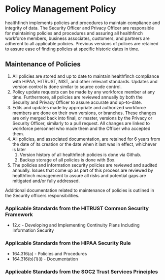 # Policy Management Policy

healthfinch implements policies and procedures to maintain compliance and integrity of data. The Security Officer and Privacy Officer are responsible for maintaining policies and procedures and assuring all healthfinch workforce members, business associates, customers, and partners are adherent to all applicable policies. Previous versions of polices are retained to assure ease of finding policies at specific historic dates in time.


## Maintenance of Policies

1. All policies are stored and up to date to maintain healthfinch compliance with HIPAA, HITRUST, NIST, and other relevant standards. Updates and version control is done similar to source code control.
2. Policy update requests can be made by any workforce member at any time. Furthermore, all policies are reviewed annually by both the Security and Privacy Officer to assure accurate and up-to-date.
3. Edits and updates made by appropriate and authorized workforce members are done on their own versions, or branches. These changes are only merged back into final, or master, versions by the Privacy or Security Officer, similarly to a pull request. All changes are linked to workforce personnel who made them and the Officer who accepted them.
5. All policies, and associated documentation, are retained for 6 years from the date of its creation or the date when it last was in effect, whichever is later
	1. Version history of all healthfinch policies is done via Github.
	2. Backup storage of all policies is done with Box.
6. The policies and information security policies are reviewed and audited annually. Issues that come up as part of this process are reviewed by healthfinch management to assure all risks and potential gaps are mitigated and/or fully addressed.

Additional documentation related to maintenance of policies is outlined in the Security officers responsibilities.

### Applicable Standards from the HITRUST Common Security Framework

* 12.c - Developing and Implementing Continuity Plans Including Information Security

### Applicable Standards from the HIPAA Security Rule

* 164.316(a) - Policies and Procedures
* 164.316(b)(1)(i) - Documentation

### Applicable Standards from the SOC2 Trust Services Principles
